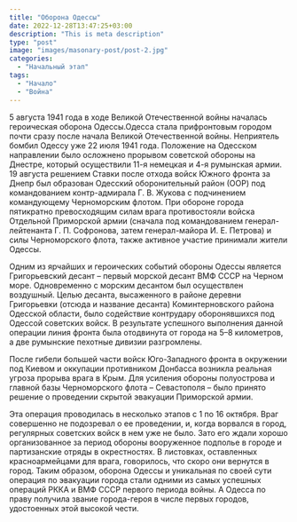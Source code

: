 ```yaml
---
title: "Оборона Одессы"
date: 2022-12-28T13:47:25+03:00
description: "This is meta description"
type: "post"
image: "images/masonary-post/post-2.jpg"
categories:
  - "Начальный этап"
tags:
  - "Начало"
  - "Война"
---
```


5 августа 1941 года в ходе Великой Отечественной войны началась героическая оборона Одессы.Одесса стала прифронтовым городом почти сразу после начала Великой Отечественной войны. Неприятель бомбил Одессу уже 22 июля 1941 года. Положение на Одесском направлении было осложнено прорывом советской обороны на Днестре, который осуществили 11-я немецкая и 4-я румынская армии. 19 августа решением Ставки после отхода войск Южного фронта за Днепр был образован Одесский оборонительный район (ООР) под командованием контр-адмирала Г. В. Жукова с подчинением командующему Черноморским флотом. При обороне города пятикратно превосходящим силам врага противостояли войска Отдельной Приморской армии (сначала под командованием генерал-лейтенанта Г. П. Софронова, затем генерал-майора И. Е. Петрова) и силы Черноморского флота, также активное участие принимали жители Одессы.

Одним из ярчайших и героических событий обороны Одессы является Григорьевский десант – первый морской десант ВМФ СССР на Черном море. Одновременно с морским десантом был осуществлен воздушный. Целью десанта, высаженного в районе деревни Григорьевки (отсюда и название десанта) Коминтерновского района Одесской области, было содействие контрудару оборонявшихся под Одессой советских войск. В результате успешного выполнения данной операции линия фронта была отодвинута от города на 5–8 километров, а две румынские пехотные дивизии разгромлены.

После гибели большей части войск Юго-Западного фронта в окружении под Киевом и оккупации противником Донбасса возникла реальная угроза прорыва врага в Крым. Для усиления обороны полуострова и главной базы Черноморского флота – Севастополя – было принято решение о проведении скрытой эвакуации Приморской армии.  

Эта операция проводилась в несколько этапов с 1 по 16 октября. Враг совершенно не подозревал о ее проведении, и, когда ворвался в город, регулярных советских войск в нем уже не было. Зато его ждали хорошо организованное за период обороны вооруженное подполье в городе и партизанские отряды в окрестностях. В листовках, оставленных красноармейцами для врага, говорилось, что скоро они вернутся в город. Таким образом, оборона Одессы и уникальная по своей сути операция по эвакуации города стали одними из самых успешных операций РККА и ВМФ СССР первого периода войны. А Одесса по праву получила звание города-героя в числе первых городов, удостоенных этой высокой чести.

